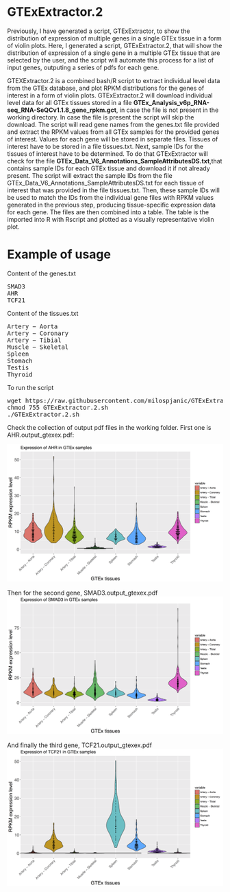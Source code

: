 # GTExExtractor.2

Previously, I have generated a script, GTExExtractor, to show the distribution of expression of multiple genes in a single GTEx tissue in a form of violin plots. Here, I generated a script, GTExExtractor.2, that will show the distribution of expression of a single gene in a multiple GTEx tissue that are selected by the user, and the script will automate this process for a list of input genes, outputing a series of pdfs for each gene.

GTEXExtractor.2 is a combined bash/R script to extract individual level data from the GTEx database, and plot RPKM distributions for the genes of interest in a form of violin plots. GTExExtractor.2 will download individual level data for all GTEx tissues stored in a file **GTEx_Analysis_v6p_RNA-seq_RNA-SeQCv1.1.8_gene_rpkm.gct**, in case the file is not present in the working directory. In case the file is present the script will skip the download. The script will read gene names from the genes.txt file provided and extract the RPKM values from all GTEx samples for the provided genes of interest. Values for each gene will be stored in separate files. Tissues of interest have to be stored in a file tissues.txt. Next, sample IDs for the tissues of interest have to be determined. To do that GTExExtractor will check for the file **GTEx_Data_V6_Annotations_SampleAttributesDS.txt**,that contains sample IDs for each GTEx tissue and download it if not already present. The script will extract the sample IDs from the file GTEx_Data_V6_Annotations_SampleAttributesDS.txt for each tissue of interest that was provided in the file tissues.txt. Then, these sample IDs will be used to match the IDs from the individual gene files with RPKM values generated in the previous step, producing tissue-specific expression data for each gene. The files are then combined into a table. The table is the imported into R with Rscript and plotted as a visually representative violin plot.


# Example of usage

Content of the genes.txt

<pre>
SMAD3
AHR
TCF21
</pre>

Content of the tissues.txt
<pre>
Artery − Aorta
Artery − Coronary
Artery − Tibial
Muscle − Skeletal
Spleen
Stomach
Testis
Thyroid
</pre>

To run the script 

<pre>
wget https://raw.githubusercontent.com/milospjanic/GTExExtractor.2/master/GTExExtractor.2.sh
chmod 755 GTExExtractor.2.sh
./GTExExtractor.2.sh
</pre>

Check the collection of output pdf files in the working folder. First one is AHR.output_gtexex.pdf:

![alt text](https://github.com/milospjanic/GTExExtractor.2/blob/master/AHR.output_gtexex.2.png)

Then for the second gene, SMAD3.output_gtexex.pdf
![alt text](https://github.com/milospjanic/GTExExtractor.2/blob/master/SMAD3.output_gtexex.2.png)

And finally the third gene, TCF21.output_gtexex.pdf
![alt text](https://github.com/milospjanic/GTExExtractor.2/blob/master/TCF21.output_gtexex.2.png)
